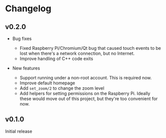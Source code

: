 # Changelog

## v0.2.0

* Bug fixes
  * Fixed Raspberry Pi/Chromium/Qt bug that caused touch events to be lost when
    there's a network connection, but no Internet.
  * Improve handling of C++ code exits

* New features
  * Support running under a non-root account. This is required now.
  * Improve default homepage
  * Add `set_zoom/2` to change the zoom level
  * Add helpers for setting permissions on the Raspberry Pi. Ideally these would
    move out of this project, but they're too convenient for now.

## v0.1.0

Initial release

